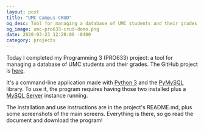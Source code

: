 ```yaml
---
layout: post
title: "UMC Campus CRUD"
og_desc: Tool for managing a database of UMC students and their grades.
og_image: umc-pro633-crud-demo.png
date: 2020-03-23 12:20:00 -0400
category: projects
---
```


Today I completed my Programming 3 (PRO633) project: a tool for managing a database of UMC students and their grades. The GitHub project is [here](https://github.com/S8A/umc-pro633-crud).

It's a command-line application made with [Python 3](https://www.python.org) and the [PyMySQL](https://pypi.org/project/PyMySQL/) library. To use it, the program requires having those two installed plus a [MySQL Server](https://dev.mysql.com/downloads/mysql/) instance running.

The installation and use instructions are in the project's README.md, plus some screenshots of the main screens. Everything is there, so go read the document and download the program!
